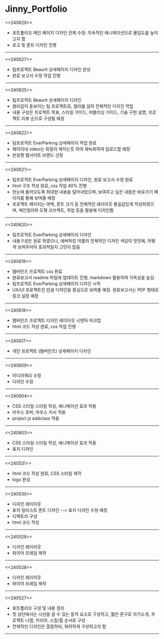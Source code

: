 # Jinny_Portfolio

<<240629>>
- 포트폴리오 메인 페이지 디자인 전체 수정: 지속적인 애니메이션으로 몰입도를 높이고자 함
- 로고 및 폰트 디자인 진행

-------------------------------------------------------

<<240627>>
- 팀프로젝트 Beaurit 상세페이지 디자인 완성
- 완료 보고서 수정 작업 진행

-------------------------------------------------------

<<240625>>
- 팀프로적트 Beaurit 상세페이지 디자인
- 컬러감이 돋보이는 팀 프로젝트로, 컬러를 살려 전체적인 디자인 작업
- 내용 구성은 프로젝트 목표, 스타일 가이드, 퍼블리싱 가이드, 기술 구현 설명, 프로젝트 리뷰 순으로 구성될 예정 

-------------------------------------------------------

<<240622>>
- 팀프로적트 EverParking 상세페이지 작업 완료
- 페이지내 video는 화질이 깨지는듯 하여 재녹화하여 업로드할 예정
- 반응형 웹사이트 브랜드 선정

-------------------------------------------------------

<<240621>>
- 팀프로적트 EverParking 상세페이지 디자인, 완료 보고서 수정 완료
- html 구조 작성 완료, css 작업 40% 진행
- 한눈에 들어오도록 최대한 내용을 덜어내었으며, 보여주고 싶은 내용은 바로가기 페이지를 통해 보여줄 예정
- 프로젝트 페이지는 여백, 폰트 크기 등 전체적인 레이아웃 통일감있게 작성하였으며, 메인컬러와 도형 오브젝트, 목업 등을 활용해 디자인함

-------------------------------------------------------

<<240620>>
- 팀프로적트 EverParking 상세페이지 디자인
- 내용구성은 완료 하였으나, 에버파킹 어플의 전체적인 디자인 색감이 밋밋해, 어떻게 보여주어야 효과적일지 고민이 많음

-------------------------------------------------------

<<240619>>
- 탬버린즈 프로젝트 css 완료
- 완료보고서 readme 파일에 업데이트 진행, markdown 활용하여 가독성을 높임
- 팀프로적트 EverParking 상세페이지 디자인 시작
- UX/UI 프로젝트인 만큼 디자인을 중심으로 보여줄 예정. 완료보고서는 PDF 형태로 링크 설정 예정

-------------------------------------------------------

<<240618>>
-  탬버린즈 프로젝트 디자인 레이아웃 시맨틱 마크업
- html 코드 작성 완료, css 작업 진행

-------------------------------------------------------

<<240617>>
- 개인 프로젝트 (템버린즈) 상세페이지 디자인

-------------------------------------------------------

<<240609>>
- 미디어쿼리 수정
- 디자인 수정

-------------------------------------------------------

<<240604>>
- CSS 스타일 스타일 작성, 애니메이션 효과 적용
- 마우스 호버, 마우스 커서 적용
- project js addclass 적용

-------------------------------------------------------

<<240603>>
- CSS 스타일 스타일 작성, 애니메이션 효과 적용
- 표지 디자인

-------------------------------------------------------

<<240531>>
- html 코드 작성 완료, CSS 스타일 제작
- logo 완성

-------------------------------------------------------

<<240530>>
- 디자인 레이아웃
- 표지 일러스트 폰트 디자인 --> 표지 디자인 수정 예정
- 디렉토리 구성
- html 코드 작성

-------------------------------------------------------

<<240529>>
- 디자인 레이아웃
- 와이어 프레임 제작

-------------------------------------------------------

<<240528>>
- 디자인 레이아웃
- 와이어 프레임 제작

-------------------------------------------------------

<<240527>>
- 포트폴리오 구성 및 내용 정리
- 첫 상단에서는 시선을 끌 수 있는 동적 요소로 구성하고, 짧은 문구로 자기소개, 프로젝트 나열, 커리어, 스킬/툴 순서로 구성
- 전체적인 디자인은 깔끔하되, 화려하게 구성하고자 함

-------------------------------------------------------